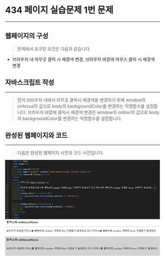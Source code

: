 # 434 페이지 실습문제 1번 문제

-----------------------------

## 웹페이지의 구성

> 문제에서 요구한 조건은 다음과 같습니다.

+ 브라우저 내 아무곳 클릭 시 배경색 변경, 브라우저 바깥에 마우스 클릭 시 배경색 변경

## 자바스크립트 작성

-----------------------------

> 먼저 브라우저 내에서 아무곳 클릭시 배경색을 변경하기 위해 window의 onfocus의 값으로 body의 backgroundColor를 변경하는 익명함수를 설정합니다.
브라우저 바깥에 클릭시 배경색 변경은 window의 onblur의 값으로 body의 backgroundColor를 변경하는 익명함수를 설정합니다.

## 완성된 웹페이지와 코드

-----------------------------

> 다음은 완성된 웹페이지 사진과 코드 사진입니다.

<img src="./image/p434_코드.png">
<img src="./image/p434_웹페이지1.png">
<img src="./image/p434_웹페이지2.png">